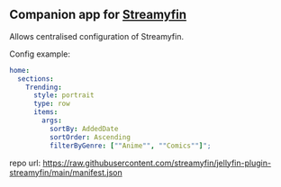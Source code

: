 ## Companion app for [Streamyfin](https://github.com/fredrikburmester/streamyfin)

Allows centralised configuration of Streamyfin.

Config example:

```yaml
home:
  sections:
    Trending:
      style: portrait
      type: row 
      items:
        args: 
          sortBy: AddedDate
          sortOrder: Ascending
          filterByGenre: [""Anime"", ""Comics""]";
```

repo url: https://raw.githubusercontent.com/streamyfin/jellyfin-plugin-streamyfin/main/manifest.json
